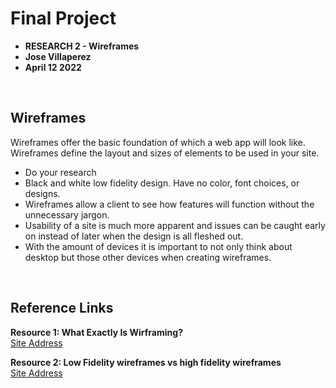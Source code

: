 # Final Project 

* **RESEARCH 2 - Wireframes**
* **Jose Villaperez**
* **April 12 2022**

<br>

## Wireframes
Wireframes offer the basic foundation of which a web app will look like. Wireframes define the layout and sizes of elements to be used in your site.

* Do your research
* Black and white low fidelity design. Have no color, font choices, or designs.
* Wireframes allow a client to see how features will function without the unnecessary jargon.
* Usability of a site is much more apparent and issues can be caught early on instead of later when the design is all fleshed out.
* With the amount of devices it is important to not only think about desktop but those other devices when creating wireframes.

<br>

## Reference Links

**Resource 1: What Exactly Is Wirframing?**  
[Site Address](https://careerfoundry.com/en/blog/ux-design/what-is-a-wireframe-guide/)  

**Resource 2: Low Fidelity wireframes vs high fidelity wireframes**    
[Site Address](https://mentormate.com/blog/low-fidelity-wireframes-vs-high-fidelity-wireframes/)



